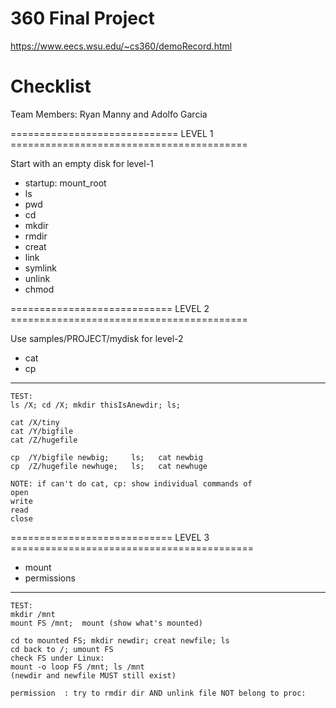 # 360 Final Project
https://www.eecs.wsu.edu/~cs360/demoRecord.html

# Checklist
Team Members: Ryan Manny and Adolfo Garcia

============================= LEVEL 1 =========================================

Start with an empty disk for level-1

- startup: mount_root
- ls
- pwd
- cd
- mkdir
- rmdir 
- creat
- link
- symlink
- unlink
- chmod

============================ LEVEL 2 =========================================

Use samples/PROJECT/mydisk for level-2

- cat 
- cp

-------------------------------------------------------------------------------
    TEST:
    ls /X; cd /X; mkdir thisIsAnewdir; ls;

    cat /X/tiny 
    cat /Y/bigfile 
    cat /Z/hugefile

    cp  /Y/bigfile newbig;     ls;   cat newbig
    cp  /Z/hugefile newhuge;   ls;   cat newhuge

    NOTE: if can't do cat, cp: show individual commands of 
    open
    write
    read
    close

============================ LEVEL 3 ==========================================

- mount
- permissions

-------------------------------------------------------------------------------
    TEST:
    mkdir /mnt
    mount FS /mnt;  mount (show what's mounted)

    cd to mounted FS; mkdir newdir; creat newfile; ls
    cd back to /; umount FS
    check FS under Linux: 
    mount -o loop FS /mnt; ls /mnt 
    (newdir and newfile MUST still exist)

    permission  : try to rmdir dir AND unlink file NOT belong to proc:
